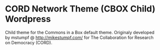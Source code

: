 # CORD Network Theme (CBOX Child) Wordpress
Child theme for the Commons in a Box default theme. Originaly developed by mstumpf @ http://mikestumpf.com/ for The Collaboration for Research on Democracy (CORD).